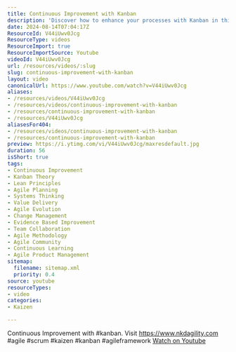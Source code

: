 ```yaml
---
title: Continuous Improvement with Kanban
description: 'Discover how to enhance your processes with Kanban in this insightful video on continuous improvement. Join us for agile transformation! #kanban #agile'
date: 2024-08-14T07:04:17Z
ResourceId: V44iUwv0Jcg
ResourceType: videos
ResourceImport: true
ResourceImportSource: Youtube
videoId: V44iUwv0Jcg
url: /resources/videos/:slug
slug: continuous-improvement-with-kanban
layout: video
canonicalUrl: https://www.youtube.com/watch?v=V44iUwv0Jcg
aliases:
- /resources/videos/V44iUwv0Jcg
- /resources/videos/continuous-improvement-with-kanban
- /resources/continuous-improvement-with-kanban
- /resources/V44iUwv0Jcg
aliasesFor404:
- /resources/videos/continuous-improvement-with-kanban
- /resources/continuous-improvement-with-kanban
preview: https://i.ytimg.com/vi/V44iUwv0Jcg/maxresdefault.jpg
duration: 56
isShort: true
tags:
- Continuous Improvement
- Kanban Theory
- Lean Principles
- Agile Planning
- Systems Thinking
- Value Delivery
- Agile Evolution
- Change Management
- Evidence Based Improvement
- Team Collaboration
- Agile Methodology
- Agile Community
- Continuous Learning
- Agile Product Management
sitemap:
  filename: sitemap.xml
  priority: 0.4
source: youtube
resourceTypes:
- video
categories:
- Kaizen

---
```

 Continuous Improvement with #kanban. Visit https://www.nkdagility.com #agile #scrum #kaizen #kanban #agileframework 
 [Watch on Youtube](https://www.youtube.com/watch?v=V44iUwv0Jcg)
